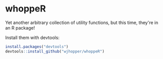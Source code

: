# whoppeR

Yet another arbitrary collection of utility functions, but this time, they're in an R package!

Install them with devtools:

```R
install.packages("devtools")
devtools::install_github("wjhopper/whoppeR")
```
